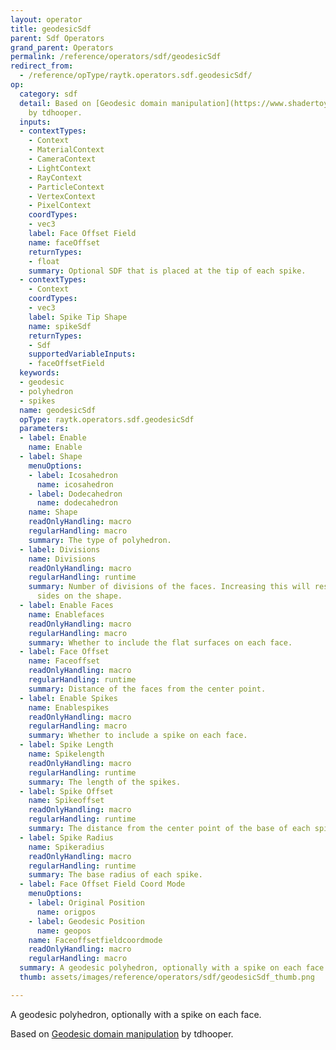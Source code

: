 ```yaml
---
layout: operator
title: geodesicSdf
parent: Sdf Operators
grand_parent: Operators
permalink: /reference/operators/sdf/geodesicSdf
redirect_from:
  - /reference/opType/raytk.operators.sdf.geodesicSdf/
op:
  category: sdf
  detail: Based on [Geodesic domain manipulation](https://www.shadertoy.com/view/4tG3zW)
    by tdhooper.
  inputs:
  - contextTypes:
    - Context
    - MaterialContext
    - CameraContext
    - LightContext
    - RayContext
    - ParticleContext
    - VertexContext
    - PixelContext
    coordTypes:
    - vec3
    label: Face Offset Field
    name: faceOffset
    returnTypes:
    - float
    summary: Optional SDF that is placed at the tip of each spike.
  - contextTypes:
    - Context
    coordTypes:
    - vec3
    label: Spike Tip Shape
    name: spikeSdf
    returnTypes:
    - Sdf
    supportedVariableInputs:
    - faceOffsetField
  keywords:
  - geodesic
  - polyhedron
  - spikes
  name: geodesicSdf
  opType: raytk.operators.sdf.geodesicSdf
  parameters:
  - label: Enable
    name: Enable
  - label: Shape
    menuOptions:
    - label: Icosahedron
      name: icosahedron
    - label: Dodecahedron
      name: dodecahedron
    name: Shape
    readOnlyHandling: macro
    regularHandling: macro
    summary: The type of polyhedron.
  - label: Divisions
    name: Divisions
    readOnlyHandling: macro
    regularHandling: runtime
    summary: Number of divisions of the faces. Increasing this will result in more
      sides on the shape.
  - label: Enable Faces
    name: Enablefaces
    readOnlyHandling: macro
    regularHandling: macro
    summary: Whether to include the flat surfaces on each face.
  - label: Face Offset
    name: Faceoffset
    readOnlyHandling: macro
    regularHandling: runtime
    summary: Distance of the faces from the center point.
  - label: Enable Spikes
    name: Enablespikes
    readOnlyHandling: macro
    regularHandling: macro
    summary: Whether to include a spike on each face.
  - label: Spike Length
    name: Spikelength
    readOnlyHandling: macro
    regularHandling: runtime
    summary: The length of the spikes.
  - label: Spike Offset
    name: Spikeoffset
    readOnlyHandling: macro
    regularHandling: runtime
    summary: The distance from the center point of the base of each spike.
  - label: Spike Radius
    name: Spikeradius
    readOnlyHandling: macro
    regularHandling: runtime
    summary: The base radius of each spike.
  - label: Face Offset Field Coord Mode
    menuOptions:
    - label: Original Position
      name: origpos
    - label: Geodesic Position
      name: geopos
    name: Faceoffsetfieldcoordmode
    readOnlyHandling: macro
    regularHandling: macro
  summary: A geodesic polyhedron, optionally with a spike on each face.
  thumb: assets/images/reference/operators/sdf/geodesicSdf_thumb.png

---
```



A geodesic polyhedron, optionally with a spike on each face.

Based on [Geodesic domain manipulation](https://www.shadertoy.com/view/4tG3zW) by tdhooper.